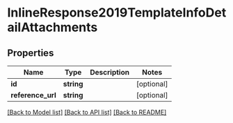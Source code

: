 # InlineResponse2019TemplateInfoDetailAttachments

## Properties
Name | Type | Description | Notes
------------ | ------------- | ------------- | -------------
**id** | **string** |  | [optional] 
**reference_url** | **string** |  | [optional] 

[[Back to Model list]](../README.md#documentation-for-models) [[Back to API list]](../README.md#documentation-for-api-endpoints) [[Back to README]](../README.md)


